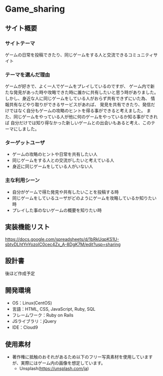 # Game_sharing
## サイト概要

### サイトテーマ
ゲームの日常を投稿できたり、同じゲームをする人と交流できるコミュニティサイト

### テーマを選んだ理由
ゲームが好きで、よく一人でゲームをプレイしているのですが、
ゲーム内で新たな発見があった時や攻略できた時に誰かに共有したいと思う時がありました。
しかし、身近な人に同じゲームをしている人がおらず共有できずにいた為、
情報共有などやり取りができるサービスがあれば、
発見を共有できたり、発信だけではなく自分もゲームの攻略のヒントを得る事ができると考えました。
また、同じゲームをやっている人が他に何のゲームをやっているか知る事ができれば
自分だけでは知り得なかった新しいゲームとの出会いもあると考え、このテーマにしました。

### ターゲットユーザ
* ゲームの攻略のヒントや日常を共有したい人
* 同じゲームをする人との交流がしたいと考えている人
* 身近に同じゲームをしている人がいない人

### 主な利用シーン
* 自分がゲームで得た発見や共有したいことを投稿する時
* 同じゲームをしているユーザがどのようにゲームを攻略しているか知りたい時
* プレイした事のないゲームの概要を知りたい時

## 実装機能リスト
https://docs.google.com/spreadsheets/d/1bRkUqpKS1U-sbtvDLhtYnYozoIC0cec4Zx_A-8DgK7M/edit?usp=sharing

## 設計書
後ほど作成予定

## 開発環境
* OS：Linux(CentOS)
* 言語：HTML, CSS, JavaScript, Ruby, SQL
* フレームワーク：Ruby on Rails
* JSライブラリ：jQuery
* IDE：Cloud9

## 使用素材
* 著作権に抵触のおそれがあるため以下のフリー写真素材を使用していますが、実際にはゲーム内の画像を想定しています。
  * Unsplash(https://unsplash.com/ja)
